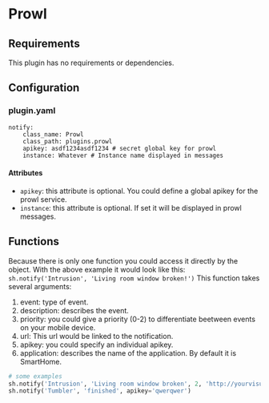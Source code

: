 # Prowl

## Requirements

This plugin has no requirements or dependencies.

## Configuration

### plugin.yaml

```
notify:
    class_name: Prowl
    class_path: plugins.prowl
    apikey: asdf1234asdf1234 # secret global key for prowl
    instance: Whatever # Instance name displayed in messages
```

#### Attributes
   * `apikey`: this attribute is optional. You could define a global apikey for the prowl service.
   * `instance`: this attribute is optional. If set it will be displayed in prowl messages.

## Functions

Because there is only one function you could access it directly by the object. With the above example it would look like this: ``sh.notify('Intrusion', 'Living room window broken!')``
This function takes several arguments:

 1. event: type of event.
 2. description: describes the event.
 3. priority: you could give a priority (0-2) to differentiate beetween events on your mobile device.
 4. url: This url would be linked to the notification.
 5. apikey: you could specify an individual apikey.
 6. application: describes the name of the application. By default it is SmartHome.

```python
# some examples
sh.notify('Intrusion', 'Living room window broken', 2, 'http://yourvisu.com/')
sh.notify('Tumbler', 'finished', apikey='qwerqwer')
```
